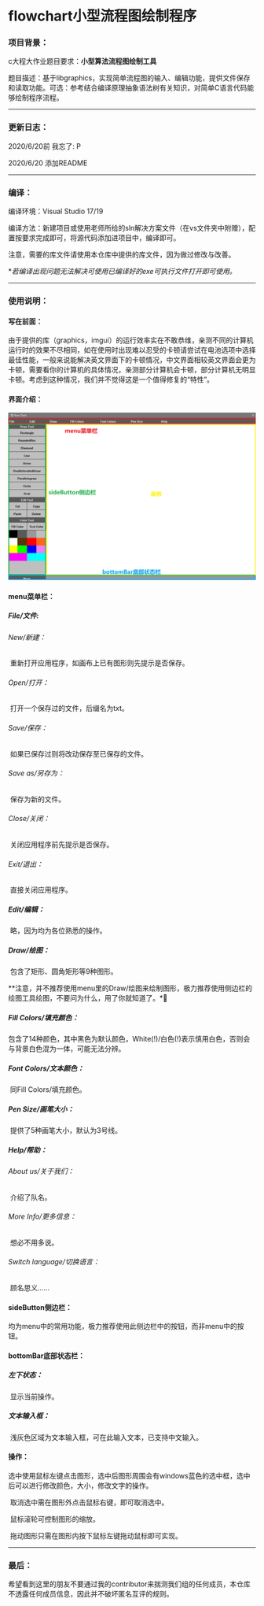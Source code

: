 # flowchart小型流程图绘制程序
### 项目背景：

c大程大作业题目要求：**小型算法流程图绘制工具**

题目描述：基于libgraphics，实现简单流程图的输入、编辑功能，提供文件保存和读取功能。可选：参考结合编译原理抽象语法树有关知识，对简单C语言代码能够绘制程序流程。

---------

### 更新日志：

2020/6/20前 我忘了: P

2020/6/20 添加README

-------

### 编译：

编译环境：Visual Studio 17/19

编译方法：新建项目或使用老师所给的sln解决方案文件（在vs文件夹中附赠），配置按要求完成即可，将源代码添加进项目中，编译即可。

注意，需要的库文件请使用本仓库中提供的库文件，因为做过修改与改善。

**若编译出现问题无法解决可使用已编译好的exe可执行文件打开即可使用。*

-----

### 使用说明：

#### 写在前面：

由于提供的库（graphics，imgui）的运行效率实在不敢恭维，亲测不同的计算机运行时的效果不尽相同，如在使用时出现难以忍受的卡顿请尝试在电池选项中选择最佳性能，一般来说能解决英文界面下的卡顿情况，中文界面相较英文界面会更为卡顿，需要看你的计算机的具体情况，亲测部分计算机会卡顿，部分计算机无明显卡顿。考虑到这种情况，我们并不觉得这是一个值得修复的“特性”。

#### 界面介绍：

![Image text](https://github.com/a-low-profile-team-of-zju/demo/blob/master/image/2020-06-20.png)

#### menu菜单栏：

##### 	File/文件:

###### 		New/新建：

​			重新打开应用程序，如画布上已有图形则先提示是否保存。

###### 		Open/打开：

​			打开一个保存过的文件，后缀名为txt。

###### 		Save/保存：

​			如果已保存过则将改动保存至已保存的文件。

###### 		Save as/另存为：

​			保存为新的文件。

###### 		Close/关闭：

​			关闭应用程序前先提示是否保存。

###### 		Exit/退出：

​			直接关闭应用程序。

##### 	Edit/编辑：

​		略，因为均为各位熟悉的操作。

##### 	Draw/绘图：

​		包含了矩形、圆角矩形等9种图形。

​		**注意，并不推荐使用menu里的Draw/绘图来绘制图形，极力推荐使用侧边栏的绘图工具绘图，不要问为什么，用了你就知道了。*🤣

##### 	Fill Colors/填充颜色：

​		包含了14种颜色，其中黑色为默认颜色，White(!)/白色(!)表示慎用白色，否则会与背景白色混为一体，可能无法分辨。

##### 	Font Colors/文本颜色：

​		同Fill Colors/填充颜色。

##### 	Pen Size/画笔大小：

​		提供了5种画笔大小，默认为3号线。

##### 	Help/帮助：

###### 		About us/关于我们：

​			介绍了队名。

###### 		More Info/更多信息：

​			想必不用多说。

###### 		Switch language/切换语言：

​			顾名思义……

#### sideButton侧边栏：

​			均为menu中的常用功能，极力推荐使用此侧边栏中的按钮，而非menu中的按钮。

#### bottomBar底部状态栏：

##### 	左下状态：

​		显示当前操作。

##### 	文本输入框：

​		浅灰色区域为文本输入框，可在此输入文本，已支持中文输入。

#### 操作：

​	选中使用鼠标左键点击图形，选中后图形周围会有windows蓝色的选中框，选中后可以进行修改颜色，大小，修改文字的操作。

​	取消选中需在图形外点击鼠标右键，即可取消选中。

​	鼠标滚轮可控制图形的缩放。

​	拖动图形只需在图形内按下鼠标左键拖动鼠标即可实现。

----------

### 最后：

​	希望看到这里的朋友不要通过我的contributor来揣测我们组的任何成员，本仓库不透露任何成员信息，因此并不破坏匿名互评的规则。

